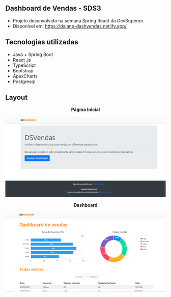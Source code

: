 
## Dashboard de Vendas - SDS3
- Projeto desenvolvido na semana Spring React da DevSuperior.
- Disponível em: https://daiane-dashvendas.netlify.app/

## Tecnologias utilizadas

- Java + Spring Boot
- React .js
- TypeScript
- Bootstrap
- ApexCharts
- Postgresql

## Layout
<p align="center"><b>Página Inicial</b></p>
 
![Dash 1](https://github.com/DaianeM/assets/blob/main/dash1.png)

<p align="center"><b>Dashboard</b></p>

![Dash 2](https://github.com/DaianeM/assets/blob/main/dash2.png)
